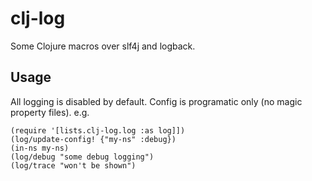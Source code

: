 # clj-log

Some Clojure macros over slf4j and logback.

## Usage

All logging is disabled by default.  Config is programatic only (no magic property files). e.g.

    (require '[lists.clj-log.log :as log]])
    (log/update-config! {"my-ns" :debug})
    (in-ns my-ns)
    (log/debug "some debug logging")
    (log/trace "won't be shown")

